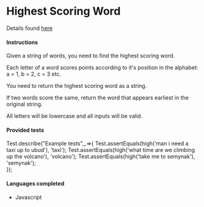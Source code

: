 # Highest Scoring Word

Details found [here](https://www.codewars.com/kata/57eb8fcdf670e99d9b000272)

#### Instructions

Given a string of words, you need to find the highest scoring word.

Each letter of a word scores points according to it's position in the alphabet: a = 1, b = 2, c = 3 etc.

You need to return the highest scoring word as a string.

If two words score the same, return the word that appears earliest in the original string.

All letters will be lowercase and all inputs will be valid.

#### Provided tests

Test.describe("Example tests",_=>{
Test.assertEquals(high('man i need a taxi up to ubud'), 'taxi');
Test.assertEquals(high('what time are we climbing up the volcano'), 'volcano'); 
Test.assertEquals(high('take me to semynak'), 'semynak');  
});

#### Languages completed

- Javascript